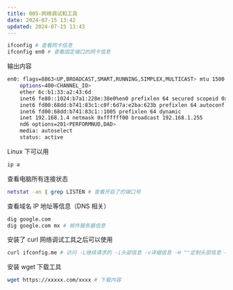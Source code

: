 ```yaml
---
title: 005-网络调试和工具
date: 2024-07-15 13:42
updated: 2024-07-15 13:43
---
```


```sh
ifconfig # 查看网卡信息
ifconfig en0 # 查看固定端口的网卡信息
```

输出内容

```sh
en0: flags=8863<UP,BROADCAST,SMART,RUNNING,SIMPLEX,MULTICAST> mtu 1500
	options=400<CHANNEL_IO>
	ether 6c:b1:33:a2:43:6d
	inet6 fe80::1024:b7a1:228e:38e0%en0 prefixlen 64 secured scopeid 0xe
	inet6 fd00:68dd:b741:83c1:c0f:6d7a:e2ba:623b prefixlen 64 autoconf secured
	inet6 fd00:68dd:b741:83c1::1005 prefixlen 64 dynamic
	inet 192.168.1.4 netmask 0xffffff00 broadcast 192.168.1.255
	nd6 options=201<PERFORMNUD,DAD>
	media: autoselect
	status: active
```

Linux 下可以用

```sh
ip a
```

查看电脑所有连接状态

```sh
netstat -an | grep LISTEN # 查看开启了的端口号
```

查看域名 IP 地址等信息（DNS 相关）

```sh
dig google.com
dig google.com mx # 邮件服务器信息
```

安装了 curl 网络调试工具之后可以使用

```sh
curl ifconfig.me # 访问 -L继续请求的 -i头部信息 -v详细信息 -H ""定制头部信息 -F ""表单参数（默认POST请求） -X PUT指定固定的请求方法 -d ""包信息
```

安装 wget 下载工具

```sh
wget https://xxxxx.com/xxxx # 下载内容
```
